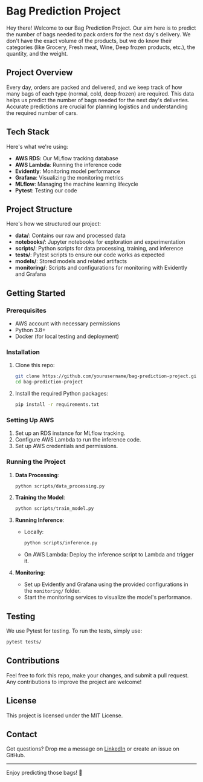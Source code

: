 # Bag Prediction Project

Hey there! Welcome to our Bag Prediction Project. 
Our aim here is to predict the number of bags needed to pack orders for the next day's delivery. 
We don't have the exact volume of the products, 
but we do know their categories (like Grocery, Fresh meat, Wine, Deep frozen products, etc.), the quantity, and the weight.

## Project Overview

Every day, orders are packed and delivered, and we keep track of how many bags of each type (normal, cold, deep frozen) are required. 
This data helps us predict the number of bags needed for the next day's deliveries. 
Accurate predictions are crucial for planning logistics and understanding the required number of cars.

## Tech Stack

Here's what we're using:

- **AWS RDS**: Our MLflow tracking database
- **AWS Lambda**: Running the inference code
- **Evidently**: Monitoring model performance
- **Grafana**: Visualizing the monitoring metrics
- **MLflow**: Managing the machine learning lifecycle
- **Pytest**: Testing our code

## Project Structure

Here's how we structured our project:

- **data/**: Contains our raw and processed data
- **notebooks/**: Jupyter notebooks for exploration and experimentation
- **scripts/**: Python scripts for data processing, training, and inference
- **tests/**: Pytest scripts to ensure our code works as expected
- **models/**: Stored models and related artifacts
- **monitoring/**: Scripts and configurations for monitoring with Evidently and Grafana

## Getting Started

### Prerequisites

- AWS account with necessary permissions
- Python 3.8+
- Docker (for local testing and deployment)

### Installation

1. Clone this repo:
    ```bash
    git clone https://github.com/yourusername/bag-prediction-project.git
    cd bag-prediction-project
    ```

2. Install the required Python packages:
    ```bash
    pip install -r requirements.txt
    ```

### Setting Up AWS

1. Set up an RDS instance for MLflow tracking.
2. Configure AWS Lambda to run the inference code.
3. Set up AWS credentials and permissions.

### Running the Project

1. **Data Processing**:
    ```bash
    python scripts/data_processing.py
    ```

2. **Training the Model**:
    ```bash
    python scripts/train_model.py
    ```

3. **Running Inference**:
    - Locally:
        ```bash
        python scripts/inference.py
        ```
    - On AWS Lambda: Deploy the inference script to Lambda and trigger it.

4. **Monitoring**:
    - Set up Evidently and Grafana using the provided configurations in the `monitoring/` folder.
    - Start the monitoring services to visualize the model's performance.

## Testing

We use Pytest for testing. To run the tests, simply use:
```bash
pytest tests/
```

## Contributions

Feel free to fork this repo, make your changes, and submit a pull request. Any contributions to improve the project are welcome!

## License

This project is licensed under the MIT License.

## Contact

Got questions? Drop me a message on [LinkedIn](https://www.linkedin.com/in/yourprofile) or create an issue on GitHub.

---

Enjoy predicting those bags! 🚀
